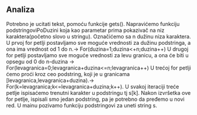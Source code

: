 ## Analiza
Potrebno je ucitati tekst, pomoću funkcije gets(). Napravićemo funkciju podstringoviPoDuzini koja kao parametar prima pokazivač na niz karaktera(početno slovo u stringu). Označićemo sa n dužinu niza karaktera. U prvoj for petlji postavljamo sve moguće vrednosti za dužinu podstringa, a ona ima vrednost od 1 do n.-> For(duzina=1;duzina<+n;duzina++)
U drugoj for petlji postavljamo sve moguće vrednosti za levu granicu, a ona će biti u opsegu od 0 do n-duzina  ->  For(levagranica=0;levagranica+duzina<=n;levagranica++)
U trećoj for petlji ćemo proći kroz ceo podstring, koji je u granicama [levagranica,levagranica+duzina).->  For(k=levagranica;k<=levagranica+duzina;k++). U svakoj iteraciji treće petlje ispisaćemo trenutni karakter u podstringu tj s[k]. Nakon izvršetka ove for petlje, ispisali smo jedan podstring, pa je potrebno da pređemo u novi red.
U mainu pozivamo funkciju podstringovi za uneti string s.
